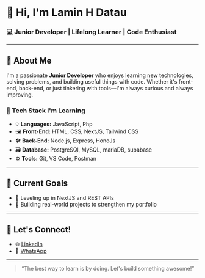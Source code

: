 # 👋 Hi, I'm Lamin H Datau

### 💻 Junior Developer | Lifelong Learner | Code Enthusiast

---

## 🚀 About Me

I'm a passionate **Junior Developer** who enjoys learning new technologies, solving problems, and building useful things with code. Whether it's front-end, back-end, or just tinkering with tools—I'm always curious and always improving.



### 🔧 Tech Stack I'm Learning
- 💡 **Languages:** JavaScript, Php
- 🖼️ **Front-End:** HTML, CSS, NextJS, Tailwind CSS
- 🛠️ **Back-End:** Node.js, Express, HonoJs
- 🗃️ **Database:** PostgreSQl, MySQL, mariaDB, supabase
- ⚙️ **Tools:** Git, VS Code, Postman

---

## 📌 Current Goals
- 🌱 Leveling up in NextJS and REST APIs
- 🧠 Building real-world projects to strengthen my portfolio

---

## 🤝 Let's Connect!
- 🌐 [LinkedIn](https://linkedin.com/in/lamin-h-datau) 
- 📱 [WhatsApp](https://wa.me/6282271305463') 

---


> “The best way to learn is by doing. Let's build something awesome!”

